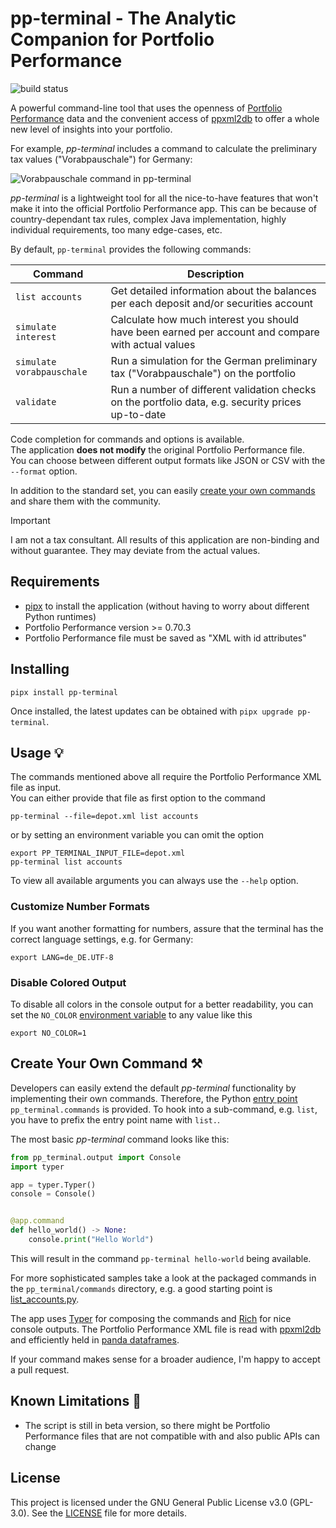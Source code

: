 # pp-terminal - The Analytic Companion for Portfolio Performance

![build status](https://github.com/ma4nn/pp-terminal/actions/workflows/ci.yml/badge.svg)

A powerful command-line tool that uses the openness of [Portfolio Performance](https://www.portfolio-performance.info/) data 
and the convenient access of [ppxml2db](https://github.com/pfalcon/ppxml2db) to offer a whole new level of insights into your portfolio.  

For example, _pp-terminal_ includes a command to calculate the preliminary tax values ("Vorabpauschale") for Germany:

![Vorabpauschale command in pp-terminal](sample_vorabpauschale.png)

_pp-terminal_ is a lightweight tool for all the nice-to-have features that won't make it into the official Portfolio Performance app.
This can be because of country-dependant tax rules, complex Java implementation, highly individual requirements, 
too many edge-cases, etc.

By default, `pp-terminal` provides the following commands:

| Command                   | Description                                                                                        |
|---------------------------|----------------------------------------------------------------------------------------------------|
| `list accounts`           | Get detailed information about the balances per each deposit and/or securities account             |
| `simulate interest`       | Calculate how much interest you should have been earned per account and compare with actual values |
| `simulate vorabpauschale` | Run a simulation for the German preliminary tax ("Vorabpauschale") on the portfolio                |
| `validate`                | Run a number of different validation checks on the portfolio data, e.g. security prices up-to-date |

Code completion for commands and options is available.  
The application **does not modify** the original Portfolio Performance file.  
You can choose between different output formats like JSON or CSV with the `--format` option.

In addition to the standard set, you can easily [create your own commands](#user-content-create-your-own-command-️) 
and share them with the community.

> [!IMPORTANT]
> I am not a tax consultant. All results of this application are non-binding and without guarantee.
> They may deviate from the actual values.

## Requirements

- [pipx](https://pipx.pypa.io/latest/#install-pipx) to install the application (without having to worry about different Python runtimes)
- Portfolio Performance version >= 0.70.3
- Portfolio Performance file must be saved as "XML with id attributes"

## Installing

```
pipx install pp-terminal
```

Once installed, the latest updates can be obtained with `pipx upgrade pp-terminal`.

## Usage 💡

The commands mentioned above all require the Portfolio Performance XML file as input.  
You can either provide that file as first option to the command
```
pp-terminal --file=depot.xml list accounts
```
or by setting an environment variable you can omit the option
```
export PP_TERMINAL_INPUT_FILE=depot.xml
pp-terminal list accounts
```

To view all available arguments you can always use the `--help` option.

### Customize Number Formats
If you want another formatting for numbers, assure that the terminal has the correct language settings, e.g. for Germany:
```
export LANG=de_DE.UTF-8
```

### Disable Colored Output
To disable all colors in the console output for a better readability, you can set the `NO_COLOR` [environment variable](https://no-color.org/)
to any value like this
```
export NO_COLOR=1
```

## Create Your Own Command ⚒️

Developers can easily extend the default _pp-terminal_ functionality by implementing their own commands. Therefore, the Python
[entry point](https://packaging.python.org/en/latest/specifications/entry-points/) `pp_terminal.commands` is provided.
To hook into a sub-command, e.g. `list`, you have to prefix the entry point name with `list.`.

The most basic _pp-terminal_ command looks like this:

```python
from pp_terminal.output import Console
import typer

app = typer.Typer()
console = Console()


@app.command
def hello_world() -> None:
    console.print("Hello World")
```
This will result in the command `pp-terminal hello-world` being available.

For more sophisticated samples take a look at the packaged commands in the `pp_terminal/commands` directory, 
e.g. a good starting point is [list_accounts.py](https://github.com/ma4nn/pp-terminal/blob/master/pp_terminal/commands/list_accounts.py).

The app uses [Typer](https://typer.tiangolo.com/) for composing the commands and [Rich](https://github.com/Textualize/rich)
for nice console outputs. The Portfolio Performance XML file is read with [ppxml2db](https://github.com/pfalcon/ppxml2db) 
and efficiently held in [panda dataframes](https://pandas.pydata.org/).

If your command makes sense for a broader audience, I'm happy to accept a pull request.

## Known Limitations 🚧

- The script is still in beta version, so there might be Portfolio Performance files that are not compatible with and also public APIs can change

## License

This project is licensed under the GNU General Public License v3.0 (GPL-3.0). See the [LICENSE](./LICENSE) file for more details.
